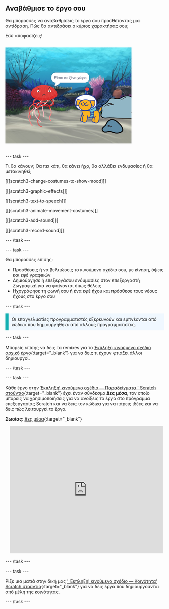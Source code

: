 ## Αναβάθμισε το έργο σου

<div style="display: flex; flex-wrap: wrap">
<div style="flex-basis: 200px; flex-grow: 1; margin-right: 15px;">
Θα μπορούσες να αναβαθμίσεις το έργο σου προσθέτοντας μια αντίδραση. Πώς θα αντιδράσει ο κύριος χαρακτήρας σου; 

Εσύ αποφασίζεις!
</div>
<div>

![Το έργο «Παράπτωμα» δείχνει την αντίδραση στην έκπληξη.](images/tresspass.png)

</div>
</div>

--- task ---

Τι θα κάνουν; Θα πει κάτι, θα κάνει ήχο, θα αλλάξει ενδυμασίες ή θα μετακινηθεί;

[[[scratch3-change-costumes-to-show-mood]]]

[[[scratch3-graphic-effects]]]

[[[scratch3-text-to-speech]]]

[[[scratch3-animate-movement-costumes]]]

[[[scratch3-add-sound]]]

[[[scratch3-record-sound]]]

--- /task ---

--- task ---

Θα μπορούσες επίσης:
+ Προσθέσεις ή να βελτιώσεις το κινούμενο σχέδιο σου, με κίνηση, όψεις και εφέ γραφικών
+ Δημιούργησε ή επεξεργάσου ενδυμασίες στον επεξεργαστή Ζωγραφική για να φαίνονται όπως θέλεις
+ Ηχογράφησε τη φωνή σου ή ένα εφέ ήχου και πρόσθεσε τους νέους ήχους στο έργο σου

--- /task ---

<p style="border-left: solid; border-width:10px; border-color: #0faeb0; background-color: aliceblue; padding: 10px;">
Οι επαγγελματίες προγραμματιστές εξερευνούν και εμπνέονται από κώδικα που δημιουργήθηκε από άλλους προγραμματιστές. 
</p>

--- task ---

Μπορείς επίσης να δεις τα remixes για το [Έκπληξη κινούμενο σχέδιο αρχικό έργο](https://scratch.mit.edu/projects/582222532/remixes){:target="_blank"} για να δεις τι έχουν φτιάξει άλλοι δημιουργοί.

--- /task ---

--- task ---

Κάθε έργο στην [ Έκπληξη! κινούμενο σχέδιο — Παραδείγματα ' Scratch στούντιο](https://scratch.mit.edu/studios/29075822){:target="_blank"} έχει έναν σύνδεσμο **Δες μέσα**, τον οποίο μπορείς να χρησιμοποιήσεις για να ανοίξεις το έργο στο πρόγραμμα επεξεργασίας Scratch και να δεις τον κώδικα για να πάρεις ιδέες και να δεις πώς λειτουργεί το έργο.

**Σωσίας**: [Δες μέσα](https://scratch.mit.edu/projects/633587448/editor){:target="_blank"}
<div class="scratch-preview" style="margin-left: 15px;">
  <iframe allowtransparency="true" width="485" height="402" src="https://scratch.mit.edu/projects/embed/633587448/?autostart=false" frameborder="0"></iframe>
</div>

--- /task ---

--- task ---

Ρίξε μια ματιά στην δική μας [' Έκπληξη! κινούμενο σχέδιο — Κοινότητα' Scratch στούντιο](https://scratch.mit.edu/studios/29079784){:target="_blank"} για να δεις έργα που δημιουργούνται από μέλη της κοινότητας.

--- /task ---

